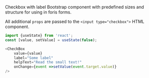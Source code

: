 Checkbox with label Bootstrap component with predefined sizes and structure for using in foris forms.

All additional `props` are passed to the `<input type="checkbox">` HTML component.


```js
import {useState} from 'react';
const [value, setValue] = useState(false);

<CheckBox
    value={value}
    label="Some label" 
    helpText="Read the small text!"
    onChange={event =>setValue(event.target.value)}
/>
```
